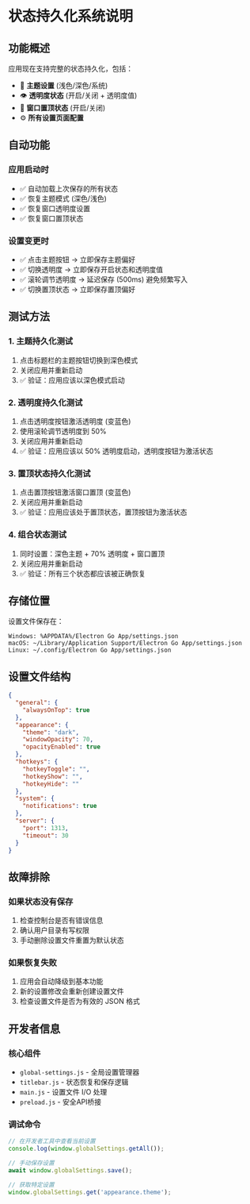 # 状态持久化系统说明

## 功能概述

应用现在支持完整的状态持久化，包括：
- 🎨 **主题设置** (浅色/深色/系统)
- 👁️ **透明度状态** (开启/关闭 + 透明度值)
- 📌 **窗口置顶状态** (开启/关闭)
- ⚙️ **所有设置页面配置**

## 自动功能

### 应用启动时
- ✅ 自动加载上次保存的所有状态
- ✅ 恢复主题模式 (深色/浅色)
- ✅ 恢复窗口透明度设置
- ✅ 恢复窗口置顶状态

### 设置变更时
- ✅ 点击主题按钮 → 立即保存主题偏好
- ✅ 切换透明度 → 立即保存开启状态和透明度值
- ✅ 滚轮调节透明度 → 延迟保存 (500ms) 避免频繁写入
- ✅ 切换置顶状态 → 立即保存置顶偏好

## 测试方法

### 1. 主题持久化测试
1. 点击标题栏的主题按钮切换到深色模式
2. 关闭应用并重新启动
3. ✅ 验证：应用应该以深色模式启动

### 2. 透明度持久化测试
1. 点击透明度按钮激活透明度 (变蓝色)
2. 使用滚轮调节透明度到 50%
3. 关闭应用并重新启动
4. ✅ 验证：应用应该以 50% 透明度启动，透明度按钮为激活状态

### 3. 置顶状态持久化测试
1. 点击置顶按钮激活窗口置顶 (变蓝色)
2. 关闭应用并重新启动
3. ✅ 验证：应用应该处于置顶状态，置顶按钮为激活状态

### 4. 组合状态测试
1. 同时设置：深色主题 + 70% 透明度 + 窗口置顶
2. 关闭应用并重新启动
3. ✅ 验证：所有三个状态都应该被正确恢复

## 存储位置

设置文件保存在：
```
Windows: %APPDATA%/Electron Go App/settings.json
macOS: ~/Library/Application Support/Electron Go App/settings.json
Linux: ~/.config/Electron Go App/settings.json
```

## 设置文件结构

```json
{
  "general": {
    "alwaysOnTop": true
  },
  "appearance": {
    "theme": "dark",
    "windowOpacity": 70,
    "opacityEnabled": true
  },
  "hotkeys": {
    "hotkeyToggle": "",
    "hotkeyShow": "",
    "hotkeyHide": ""
  },
  "system": {
    "notifications": true
  },
  "server": {
    "port": 1313,
    "timeout": 30
  }
}
```

## 故障排除

### 如果状态没有保存
1. 检查控制台是否有错误信息
2. 确认用户目录有写权限
3. 手动删除设置文件重置为默认状态

### 如果恢复失败
1. 应用会自动降级到基本功能
2. 新的设置修改会重新创建设置文件
3. 检查设置文件是否为有效的 JSON 格式

## 开发者信息

### 核心组件
- `global-settings.js` - 全局设置管理器
- `titlebar.js` - 状态恢复和保存逻辑
- `main.js` - 设置文件 I/O 处理
- `preload.js` - 安全API桥接

### 调试命令
```javascript
// 在开发者工具中查看当前设置
console.log(window.globalSettings.getAll());

// 手动保存设置
await window.globalSettings.save();

// 获取特定设置
window.globalSettings.get('appearance.theme');
```